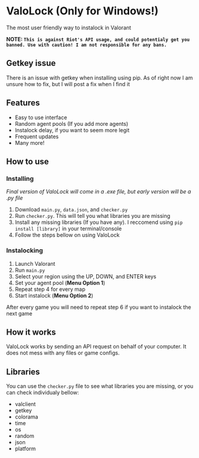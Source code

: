 # ValoLock (Only for Windows!)

The most user friendly way to instalock in Valorant

**NOTE: `This is against Riot's API usage, and could potentialy get you banned. Use with caution! I am not responsible for any bans.`**

## Getkey issue
There is an issue with getkey when installing using pip. As of right now I am unsure how to fix, but I will post a fix when I find it

## Features
- Easy to use interface
- Random agent pools (If you add more agents)
- Instalock delay, if you want to seem more legit
- Frequent updates
- Many more!

## How to use

### Installing

*Final version of ValoLock will come in a .exe file, but early version will be a .py file*

1. Download `main.py`, `data.json`, and `checker.py`
2. Run `checker.py`. This will tell you what libraries you are missing
3. Install any missing libraries (If you have any). I reccomend using `pip install [library]` in your terminal/console
4. Follow the steps bellow on using ValoLock

### Instalocking

1. Launch Valorant
2. Run `main.py`
3. Select your region using the UP, DOWN, and ENTER keys
4. Set your agent pool (**Menu Option 1**)
5. Repeat step 4 for every map
6. Start instalock (**Menu Option 2**)

After every game you will need to repeat step 6 if you want to instalock the next game

## How it works

ValoLock works by sending an API request on behalf of your computer. It does not mess with any files or game configs.

## Libraries

You can use the `checker.py` file to see what libraries you are missing, or you can check individualy bellow:

- valclient
- getkey
- colorama
- time
- os
- random
- json
- platform

